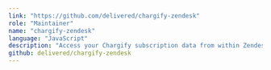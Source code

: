 ```yaml
---
link: "https://github.com/delivered/chargify-zendesk"
role: "Maintainer"
name: "chargify-zendesk"
language: "JavaScript"
description: "Access your Chargify subscription data from within Zendesk."
github: delivered/chargify-zendesk
---
```

